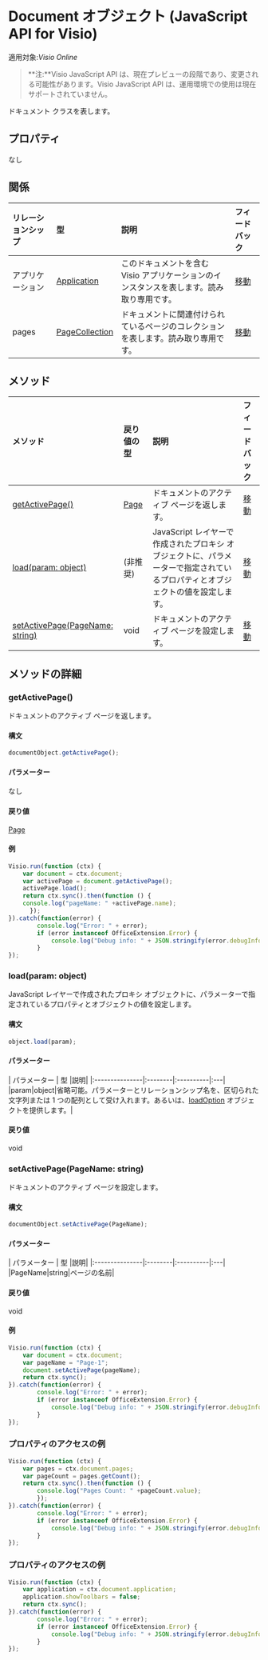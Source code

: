 # <a name="document-object-javascript-api-for-visio"></a>Document オブジェクト (JavaScript API for Visio)

適用対象:_Visio Online_
>**注:**Visio JavaScript API は、現在プレビューの段階であり、変更される可能性があります。Visio JavaScript API は、運用環境での使用は現在サポートされていません。

ドキュメント クラスを表します。

## <a name="properties"></a>プロパティ

なし

## <a name="relationships"></a>関係
| リレーションシップ | 型    |説明| フィードバック|
|:---------------|:--------|:----------|:---|
|アプリケーション|[Application](application.md)|このドキュメントを含む Visio アプリケーションのインスタンスを表します。読み取り専用です。|[移動](https://github.com/OfficeDev/office-js-docs/issues/new?title=Visio-document-application)|
|pages|[PageCollection](pagecollection.md)|ドキュメントに関連付けられているページのコレクションを表します。読み取り専用です。|[移動](https://github.com/OfficeDev/office-js-docs/issues/new?title=Visio-document-pages)|

## <a name="methods"></a>メソッド

| メソッド           | 戻り値の型    |説明| フィードバック|
|:---------------|:--------|:----------|:---|
|[getActivePage()](#getactivepage)|[Page](page.md)|ドキュメントのアクティブ ページを返します。|[移動](https://github.com/OfficeDev/office-js-docs/issues/new?title=Visio-document-getActivePage)|
|[load(param: object)](#loadparam-object)|(非推奨)|JavaScript レイヤーで作成されたプロキシ オブジェクトに、パラメーターで指定されているプロパティとオブジェクトの値を設定します。|[移動](https://github.com/OfficeDev/office-js-docs/issues/new?title=Visio-document-load)|
|[setActivePage(PageName: string)](#setactivepagepagename-string)|void|ドキュメントのアクティブ ページを設定します。|[移動](https://github.com/OfficeDev/office-js-docs/issues/new?title=Visio-document-setActivePage)|

## <a name="method-details"></a>メソッドの詳細


### <a name="getactivepage"></a>getActivePage()
ドキュメントのアクティブ ページを返します。

#### <a name="syntax"></a>構文
```js
documentObject.getActivePage();
```

#### <a name="parameters"></a>パラメーター
なし

#### <a name="returns"></a>戻り値
[Page](page.md)

#### <a name="examples"></a>例
```js
Visio.run(function (ctx) { 
    var document = ctx.document;
    var activePage = document.getActivePage();
    activePage.load();
    return ctx.sync().then(function () {
    console.log("pageName: " +activePage.name);
      });   
}).catch(function(error) {
        console.log("Error: " + error);
        if (error instanceof OfficeExtension.Error) {
            console.log("Debug info: " + JSON.stringify(error.debugInfo));
        }
});
```


### <a name="loadparam-object"></a>load(param: object)
JavaScript レイヤーで作成されたプロキシ オブジェクトに、パラメーターで指定されているプロパティとオブジェクトの値を設定します。

#### <a name="syntax"></a>構文
```js
object.load(param);
```

#### <a name="parameters"></a>パラメーター
| パラメーター       | 型    |説明|
|:---------------|:--------|:----------|:---|
|param|object|省略可能。パラメーターとリレーションシップ名を、区切られた文字列または 1 つの配列として受け入れます。あるいは、[loadOption](loadoption.md) オブジェクトを提供します。|

#### <a name="returns"></a>戻り値
void

### <a name="setactivepagepagename-string"></a>setActivePage(PageName: string)
ドキュメントのアクティブ ページを設定します。

#### <a name="syntax"></a>構文
```js
documentObject.setActivePage(PageName);
```

#### <a name="parameters"></a>パラメーター
| パラメーター       | 型    |説明|
|:---------------|:--------|:----------|:---|
|PageName|string|ページの名前|

#### <a name="returns"></a>戻り値
void

#### <a name="examples"></a>例
```js
Visio.run(function (ctx) { 
    var document = ctx.document;
    var pageName = "Page-1";
    document.setActivePage(pageName);
    return ctx.sync();
}).catch(function(error) {
        console.log("Error: " + error);
        if (error instanceof OfficeExtension.Error) {
            console.log("Debug info: " + JSON.stringify(error.debugInfo));
        }
});
```


### <a name="property-access-examples"></a>プロパティのアクセスの例
```js
Visio.run(function (ctx) { 
    var pages = ctx.document.pages;
    var pageCount = pages.getCount();
    return ctx.sync().then(function () {
        console.log("Pages Count: " +pageCount.value);
        });
}).catch(function(error) {
        console.log("Error: " + error);
        if (error instanceof OfficeExtension.Error) {
            console.log("Debug info: " + JSON.stringify(error.debugInfo));
        }
});
```

### <a name="property-access-examples"></a>プロパティのアクセスの例
```js
Visio.run(function (ctx) { 
    var application = ctx.document.application;
    application.showToolbars = false;
    return ctx.sync();
}).catch(function(error) {
        console.log("Error: " + error);
        if (error instanceof OfficeExtension.Error) {
            console.log("Debug info: " + JSON.stringify(error.debugInfo));
        }
});
```

